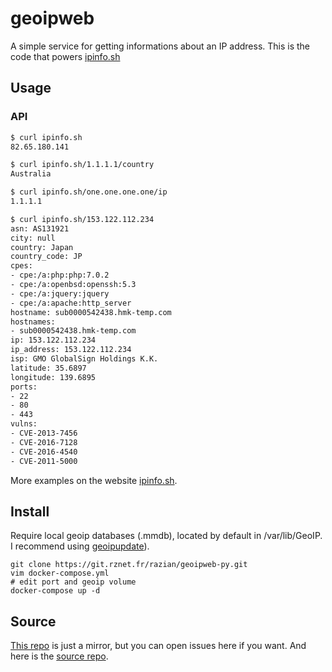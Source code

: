 # geoipweb

A simple service for getting informations about an IP address. This is the code that powers [ipinfo.sh](https://ipinfo.sh)

## Usage

### API
```bash
$ curl ipinfo.sh
82.65.180.141

$ curl ipinfo.sh/1.1.1.1/country
Australia

$ curl ipinfo.sh/one.one.one.one/ip
1.1.1.1

$ curl ipinfo.sh/153.122.112.234
asn: AS131921
city: null
country: Japan
country_code: JP
cpes:
- cpe:/a:php:php:7.0.2
- cpe:/a:openbsd:openssh:5.3
- cpe:/a:jquery:jquery
- cpe:/a:apache:http_server
hostname: sub0000542438.hmk-temp.com
hostnames:
- sub0000542438.hmk-temp.com
ip: 153.122.112.234
ip_address: 153.122.112.234
isp: GMO GlobalSign Holdings K.K.
latitude: 35.6897
longitude: 139.6895
ports:
- 22
- 80
- 443
vulns:
- CVE-2013-7456
- CVE-2016-7128
- CVE-2016-4540
- CVE-2011-5000
```

More examples on the website [ipinfo.sh](https://ipinfo.sh).

## Install

Require local geoip databases (.mmdb), located by default in /var/lib/GeoIP.
I recommend using [geoipupdate](https://github.com/maxmind/geoipupdate)).

```
git clone https://git.rznet.fr/razian/geoipweb-py.git
vim docker-compose.yml
# edit port and geoip volume
docker-compose up -d
```

## Source
[This repo](https://github.com/tchivert/ipinfo.sh) is just a mirror, but you can open issues here if you want.
And here is the [source repo](https://git.rznet.fr/razian/geoipweb-py).
